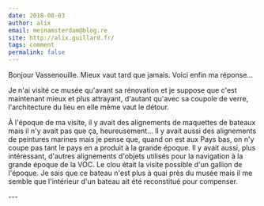 ```yaml
---
date: 2018-08-03
author: alix
email: meinamsterdam@blog.re
site: http://alix.guillard.fr/
tags: comment
permalink: false
---
```


<p>Bonjour Vassenouille. Mieux vaut tard que jamais. Voici enfin ma réponse…</p>

<p>Je n'ai visité ce musée qu'avant sa rénovation et je suppose que c'est maintenant mieux et plus attrayant, d'autant qu'avec sa coupole de verre, l'architecture du lieu en elle même vaut le détour.</p>

<p>À l'époque de ma visite, il y avait des alignements de maquettes de bateaux mais il n'y avait pas que ça, heureusement… Il y avait aussi des alignements de peintures marines mais je pense que, quand on est aux Pays bas, on n'y coupe pas tant le pays en a produit à la grande époque. Il y avait aussi, plus intéressant, d'autres alignements d'objets utilisés pour la navigation à la grande époque de la VOC. Le clou était la visite possible d'un gallion de l'époque. Je sais que ce bateau n'est plus à quai près du musée mais il me semble que l'intérieur d'un bateau ait été reconstitué pour compenser.</p>
---